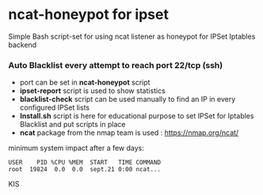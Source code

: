 # ncat-honeypot for ipset

Simple Bash script-set for using ncat listener as honeypot for IPSet Iptables backend

### Auto Blacklist every attempt to reach port 22/tcp (ssh)

- port can be set in **ncat-honeypot** script
- **ipset-report** script is used to show statistics
- **blacklist-check** script can be used manually to find an IP in every configured IPSet lists
- **Install.sh** script is here for educational purpose to set IPSet for Iptables Blacklist and put scripts in place
- **ncat** package from the nmap team is used : https://nmap.org/ncat/


minimum system impact after a few days:
```
USER    PID %CPU %MEM  START   TIME COMMAND
root  19824  0.0  0.0  sept.21 0:00 ncat...
```
KIS
